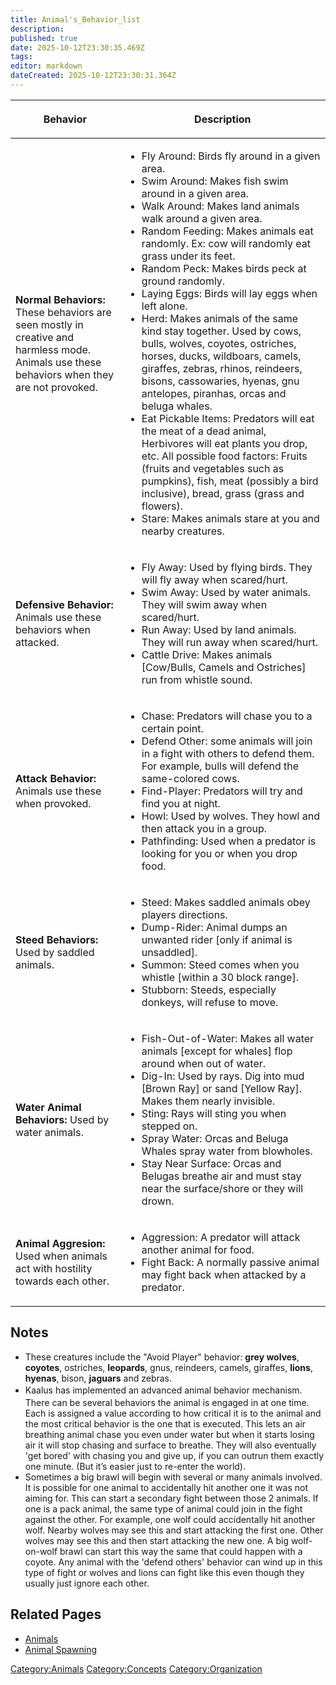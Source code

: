 ```yaml
---
title: Animal's_Behavior_list
description: 
published: true
date: 2025-10-12T23:30:35.469Z
tags: 
editor: markdown
dateCreated: 2025-10-12T23:30:31.364Z
---
```


<table>
<thead>
<tr class="header">
<th><p>Behavior</p></th>
<th><p>Description</p></th>
</tr>
</thead>
<tbody>
<tr class="odd">
<td><p><strong>Normal Behaviors:</strong> These behaviors are seen mostly in creative and harmless mode. Animals use these behaviors when they are not provoked.</p></td>
<td><ul>
<li>Fly Around: Birds fly around in a given area.</li>
<li>Swim Around: Makes fish swim around in a given area.</li>
<li>Walk Around: Makes land animals walk around a given area.</li>
<li>Random Feeding: Makes animals eat randomly. Ex: cow will randomly eat grass under its feet.</li>
<li>Random Peck: Makes birds peck at ground randomly.</li>
<li>Laying Eggs: Birds will lay eggs when left alone.</li>
<li>Herd: Makes animals of the same kind stay together. Used by cows, bulls, wolves, coyotes, ostriches, horses, ducks, wildboars, camels, giraffes, zebras, rhinos, reindeers, bisons, cassowaries, hyenas, gnu antelopes, piranhas, orcas and beluga whales.</li>
<li>Eat Pickable Items: Predators will eat the meat of a dead animal, Herbivores will eat plants you drop, etc. All possible food factors: Fruits (fruits and vegetables such as pumpkins), fish, meat (possibly a bird inclusive), bread, grass (grass and flowers).</li>
<li>Stare: Makes animals stare at you and nearby creatures.</li>
</ul></td>
</tr>
<tr class="even">
<td><p><strong>Defensive Behavior:</strong> Animals use these behaviors when attacked.</p></td>
<td><ul>
<li>Fly Away: Used by flying birds. They will fly away when scared/hurt.</li>
<li>Swim Away: Used by water animals. They will swim away when scared/hurt.</li>
<li>Run Away: Used by land animals. They will run away when scared/hurt.</li>
<li>Cattle Drive: Makes animals [Cow/Bulls, Camels and Ostriches] run from whistle sound.</li>
</ul></td>
</tr>
<tr class="odd">
<td><p><strong>Attack Behavior:</strong> Animals use these when provoked.</p></td>
<td><ul>
<li>Chase: Predators will chase you to a certain point.</li>
<li>Defend Other: some animals will join in a fight with others to defend them. For example, bulls will defend the same-colored cows.</li>
<li>Find-Player: Predators will try and find you at night.</li>
<li>Howl: Used by wolves. They howl and then attack you in a group.</li>
<li>Pathfinding: Used when a predator is looking for you or when you drop food.</li>
</ul></td>
</tr>
<tr class="even">
<td><p><strong>Steed Behaviors:</strong> Used by saddled animals.</p></td>
<td><ul>
<li>Steed: Makes saddled animals obey players directions.</li>
<li>Dump-Rider: Animal dumps an unwanted rider [only if animal is unsaddled].</li>
<li>Summon: Steed comes when you whistle [within a 30 block range].</li>
<li>Stubborn: Steeds, especially donkeys, will refuse to move.</li>
</ul></td>
</tr>
<tr class="odd">
<td><p><strong>Water Animal Behaviors:</strong> Used by water animals.</p></td>
<td><ul>
<li>Fish-Out-of-Water: Makes all water animals [except for whales] flop around when out of water.</li>
<li>Dig-In: Used by rays. Dig into mud [Brown Ray] or sand [Yellow Ray]. Makes them nearly invisible.</li>
<li>Sting: Rays will sting you when stepped on.</li>
<li>Spray Water: Orcas and Beluga Whales spray water from blowholes.</li>
<li>Stay Near Surface: Orcas and Belugas breathe air and must stay near the surface/shore or they will drown.</li>
</ul></td>
</tr>
<tr class="even">
<td><p><strong>Animal Aggresion:</strong> Used when animals act with hostility towards each other.</p></td>
<td><ul>
<li>Aggression: A predator will attack another animal for food.</li>
<li>Fight Back: A normally passive animal may fight back when attacked by a predator.</li>
</ul></td>
</tr>
</tbody>
</table>

## Notes

  - These creatures include the "Avoid Player" behavior: **grey
    wolves**, **coyotes**, ostriches, **leopards**, gnus, reindeers,
    camels, giraffes, **lions**, **hyenas**, bison, **jaguars** and
    zebras.
  - <span style="font-size:14px;line-height:22px;">Kaalus has
    implemented an advanced animal behavior mechanism. There can be
    several behaviors the animal is engaged in at one time. Each is
    assigned a value according to how critical it is to the animal and
    the most critical behavior is the one that is executed. This lets an
    air breathing animal chase you even under water but when it starts
    losing air it will stop chasing and surface to breathe. They will
    also eventually 'get bored' with chasing you and give up, if you can
    outrun them exactly one minute. (But it’s easier just to re-enter
    the world).</span>
  - Sometimes a big brawl will begin with several or many animals
    involved. It is possible for one animal to accidentally hit another
    one it was not aiming for. This can start a secondary fight between
    those 2 animals. If one is a pack animal, the same type of animal
    could join in the fight against the other. For example, one wolf
    could accidentally hit another wolf. Nearby wolves may see this and
    start attacking the first one. Other wolves may see this and then
    start attacking the new one. A big wolf-on-wolf brawl can start this
    way the same that could happen with a coyote. Any animal with the
    'defend others' behavior can wind up in this type of fight or wolves
    and lions can fight like this even though they usually just ignore
    each other.

## Related Pages

  - [Animals](../Bestiary/Animals.md "wikilink")
  - [Animal Spawning](Animal_Spawning "wikilink")

[Category:Animals](Category:Animals "wikilink")
[Category:Concepts](Category:Concepts "wikilink")
[Category:Organization](Category:Organization "wikilink")